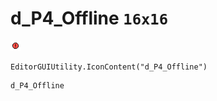 # d_P4_Offline `16x16`
<img src="/img/d_P4_Offline.png" width=16 height=16>

``` CSharp
EditorGUIUtility.IconContent("d_P4_Offline")
```
```
d_P4_Offline
```
